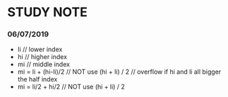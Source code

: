 # STUDY NOTE

### 06/07/2019
- li // lower index
- hi // higher index
- mi // middle index
- mi = li + (hi-li)/2 // NOT use (hi + li) / 2  // overflow if hi and li all bigger the half index
- mi = li/2 + hi/2    // NOT use (hi + li) / 2  
